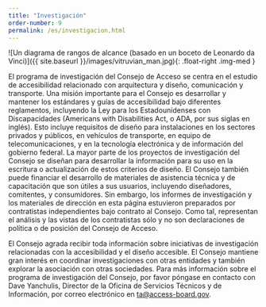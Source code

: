 ```yaml
---
title: "Investigación"
order-number: 9
permalink: /es/investigacion.html
---
```


![Un diagrama de rangos de alcance (basado en un boceto de Leonardo da Vinci)]({{ site.baseurl }}/images/vitruvian_man.jpg){: .float-right .img-med }

El programa de investigación del Consejo de Acceso se centra en el estudio de accesibilidad relacionado con arquitectura y diseño, comunicación y transporte. Una misión importante para el Consejo es desarrollar y mantener los estándares y guías de accesibilidad bajo diferentes reglamentos, incluyendo la Ley para los Estadounidenses con Discapacidades (Americans with Disabilities Act, o ADA, por sus siglas en inglés). Esto incluye requisitos de diseño para instalaciones en los sectores privados y públicos, en vehículos de transporte, en equipo de telecomunicaciones, y en la tecnología electrónica y de información del gobierno federal. La mayor parte de los proyectos de investigación del Consejo se diseñan para desarrollar la información para su uso en la escritura o actualización de estos criterios de diseño. El Consejo también puede financiar el desarrollo de materiales de asistencia técnica y de capacitación que son útiles a sus usuarios, incluyendo diseñadores, comitentes, y consumidores. Sin embargo, los informes de investigación y los materiales de dirección en esta página estuvieron preparados por contratistas independientes bajo contrato al Consejo. Como tal, representan el análisis y las vistas de los contratistas sólo y no son declaraciones de política o de posición del Consejo de Acceso.

El Consejo agrada recibir toda información sobre iniciativas de investigación relacionadas con la accesibilidad y el diseño accesible. El Consejo mantiene gran interés en coordinar investigaciones con otras entidades y también explorar la asociación con otras sociedades. Para más información sobre el programa de investigación del Consejo, por favor póngase en contacto con Dave Yanchulis, Director de la Oficina de Servicios Técnicos y de Información, por correo electrónico en <ta@access-board.gov>.
